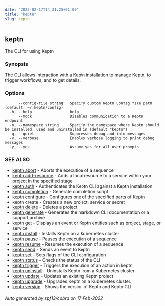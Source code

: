 ```yaml
---
date: "2022-02-17T14:31:25+01:00"
title: "keptn"
slug: keptn
---
```

## keptn

The CLI for using Keptn

### Synopsis

The CLI allows interaction with a Keptn installation to manage Keptn, to trigger workflows, and to get details.

### Options

```
      --config-file string   Specify custom Keptn Config file path (default: ~/.keptn/config)
  -h, --help                 help
      --mock                 Disables communication to a Keptn endpoint
  -n, --namespace string     Specify the namespace where Keptn should be installed, used and uninstalled in (default "keptn")
  -q, --quiet                Suppresses debug and info messages
  -v, --verbose              Enables verbose logging to print debug messages
  -y, --yes                  Assume yes for all user prompts
```

### SEE ALSO

* [keptn abort](../keptn_abort/)  - Aborts the execution of a sequence
* [keptn add-resource](../keptn_add-resource/)  - Adds a local resource to a service within your project in the specified stage
* [keptn auth](../keptn_auth/)  - Authenticates the Keptn CLI against a Keptn installation
* [keptn completion](../keptn_completion/)  - Generate completion script
* [keptn configure](../keptn_configure/)  - Configures one of the specified parts of Keptn
* [keptn create](../keptn_create/)  - Creates a new project, service or secret
* [keptn delete](../keptn_delete/)  - Deletes a project
* [keptn generate](../keptn_generate/)  - Generates the markdown CLI documentation or a support archive
* [keptn get](../keptn_get/)  - Displays an event or Keptn entities such as project, stage, or service
* [keptn install](../keptn_install/)  - Installs Keptn on a Kubernetes cluster
* [keptn pause](../keptn_pause/)  - Pauses the execution of a sequence
* [keptn resume](../keptn_resume/)  - Resumes the execution of a sequence
* [keptn send](../keptn_send/)  - Sends an event to Keptn
* [keptn set](../keptn_set/)  - Sets flags of the CLI configuration
* [keptn status](../keptn_status/)  - Checks the status of the CLI
* [keptn trigger](../keptn_trigger/)  - Triggers the execution of an action in keptn
* [keptn uninstall](../keptn_uninstall/)  - Uninstalls Keptn from a Kubernetes cluster
* [keptn update](../keptn_update/)  - Updates an existing Keptn project
* [keptn upgrade](../keptn_upgrade/)  - Upgrades Keptn on a Kubernetes cluster.
* [keptn version](../keptn_version/)  - Shows the version of Keptn and Keptn CLI

###### Auto generated by spf13/cobra on 17-Feb-2022
